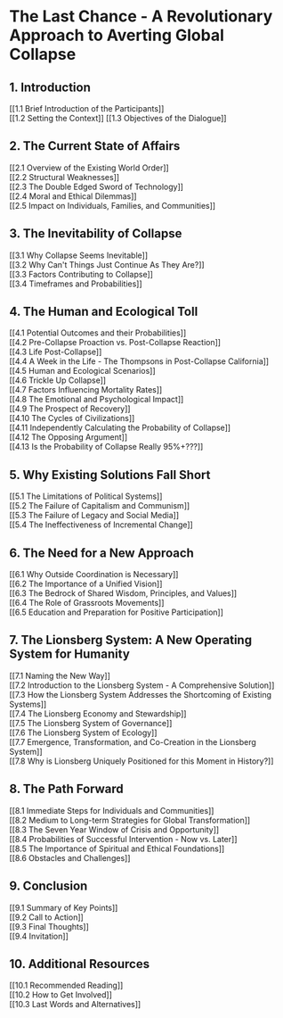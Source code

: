 # The Last Chance - A Revolutionary Approach to Averting Global Collapse

## 1. Introduction

[[1.1 Brief Introduction of the Participants]]  
[[1.2 Setting the Context]] 
[[1.3 Objectives of the Dialogue]]  

## 2. The Current State of Affairs

[[2.1 Overview of the Existing World Order]]  
[[2.2 Structural Weaknesses]]  
[[2.3 The Double Edged Sword of Technology]]  
[[2.4 Moral and Ethical Dilemmas]]  
[[2.5 Impact on Individuals, Families, and Communities]]  

## 3. The Inevitability of Collapse

[[3.1 Why Collapse Seems Inevitable]]  
[[3.2 Why Can't Things Just Continue As They Are?]]  
[[3.3 Factors Contributing to Collapse]]  
[[3.4 Timeframes and Probabilities]]  
## 4. The Human and Ecological Toll

[[4.1 Potential Outcomes and their Probabilities]]  
[[4.2 Pre-Collapse Proaction vs. Post-Collapse Reaction]]  
[[4.3 Life Post-Collapse]]  
[[4.4 A Week in the Life - The Thompsons in Post-Collapse California]]  
[[4.5 Human and Ecological Scenarios]]  
[[4.6 Trickle Up Collapse]]  
[[4.7 Factors Influencing Mortality Rates]]  
[[4.8 The Emotional and Psychological Impact]]  
[[4.9 The Prospect of Recovery]]   
[[4.10 The Cycles of Civilizations]]   
[[4.11 Independently Calculating the Probability of Collapse]]  
[[4.12 The Opposing Argument]]  
[[4.13 Is the Probability of Collapse Really 95%+???]]  

## 5. Why Existing Solutions Fall Short

[[5.1 The Limitations of Political Systems]]  
[[5.2 The Failure of Capitalism and Communism]]   
[[5.3 The Failure of Legacy and Social Media]]  
[[5.4 The Ineffectiveness of Incremental Change]]  

## 6. The Need for a New Approach

[[6.1 Why Outside Coordination is Necessary]]  
[[6.2 The Importance of a Unified Vision]]  
[[6.3 The Bedrock of Shared Wisdom, Principles, and Values]]  
[[6.4 The Role of Grassroots Movements]]  
[[6.5 Education and Preparation for Positive Participation]]  

## 7. The Lionsberg System: A New Operating System for Humanity

[[7.1 Naming the New Way]]  
[[7.2 Introduction to the Lionsberg System - A Comprehensive Solution]]  
[[7.3 How the Lionsberg System Addresses the Shortcoming of Existing Systems]]  
[[7.4 The Lionsberg Economy and Stewardship]]  
[[7.5 The Lionsberg System of Governance]]  
[[7.6 The Lionsberg System of Ecology]]  
[[7.7 Emergence, Transformation, and Co-Creation in the Lionsberg System]]    
[[7.8 Why is Lionsberg Uniquely Positioned for this Moment in History?]]   

## 8. The Path Forward

[[8.1 Immediate Steps for Individuals and Communities]]  
[[8.2 Medium to Long-term Strategies for Global Transformation]]  
[[8.3 The Seven Year Window of Crisis and Opportunity]]  
[[8.4 Probabilities of Successful Intervention - Now vs. Later]]  
[[8.5 The Importance of Spiritual and Ethical Foundations]]  
[[8.6 Obstacles and Challenges]]   

## 9. Conclusion

[[9.1 Summary of Key Points]]  
[[9.2 Call to Action]]  
[[9.3 Final Thoughts]]  
[[9.4 Invitation]]  

## 10. Additional Resources

[[10.1 Recommended Reading]]  
[[10.2 How to Get Involved]]  
[[10.3 Last Words and Alternatives]]  



